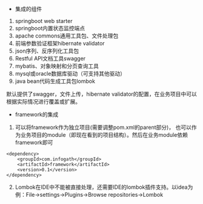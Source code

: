 * 集成的组件

1. springboot web starter
2. springboot内置状态监控端点
3. apache commons通用工具包、文件处理包
4. 前端参数验证框架hibernate validator
5. json序列、反序列化工具包
6. Restful API文档工具swagger
7. mybatis、对象映射和分页查询工具
8. mysql或oracle数据库驱动（可支持其他驱动）
9. java bean代码生成工具包lombok

默认提供了swagger，文件上传，hibernate validator的配置，在业务项目中可以根据实际情况进行覆盖或扩展。


* framework的集成
1. 可以将framework作为独立项目(需要调整pom.xml的parent部分)， 也可以作为业务项目的module（即现在看到的项目结构）。然后在业务module依赖framework即可

```
<dependency>
    <groupId>com.infogath</groupId>
    <artifactId>framework</artifactId>
    <version>0.1</version>
</dependency>
```

2. Lombok在IDE中不能被直接处理，还需要IDE的lombok插件支持。以idea为例：File->settings->Plugins->Browse repositories->Lombok 


